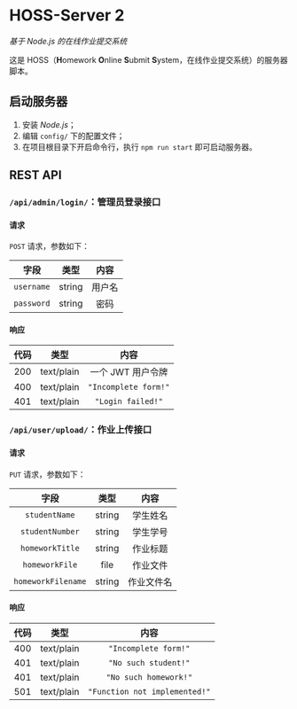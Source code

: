 # HOSS-Server 2

*基于 Node.js 的在线作业提交系统*

这是 HOSS（**H**omework **O**nline **S**ubmit **S**ystem，在线作业提交系统）的服务器脚本。

## 启动服务器

1. 安装 *Node.js*；
2. 编辑 `config/` 下的配置文件；
3. 在项目根目录下开启命令行，执行 `npm run start` 即可启动服务器。

## REST API

### `/api/admin/login/`：管理员登录接口

#### 请求

`POST` 请求，参数如下：

|    字段    |  类型  |  内容  |
| :--------: | :----: | :----: |
| `username` | string | 用户名 |
| `password` | string |  密码  |

#### 响应

| 代码  |    类型    |         内容         |
| :---: | :--------: | :------------------: |
|  200  | text/plain |  一个 JWT 用户令牌   |
|  400  | text/plain | `"Incomplete form!"` |
|  401  | text/plain |  `"Login failed!"`   |

### `/api/user/upload/`：作业上传接口

#### 请求

`PUT` 请求，参数如下：

|        字段        |  类型  |    内容    |
| :----------------: | :----: | :--------: |
|   `studentName`    | string |  学生姓名  |
|  `studentNumber`   | string |  学生学号  |
|  `homeworkTitle`   | string |  作业标题  |
|   `homeworkFile`   |  file  |  作业文件  |
| `homeworkFilename` | string | 作业文件名 |

#### 响应

| 代码  |    类型    |             内容              |
| :---: | :--------: | :---------------------------: |
|  400  | text/plain |     `"Incomplete form!"`      |
|  401  | text/plain |     `"No such student!"`      |
|  401  | text/plain |     `"No such homework!"`     |
|  501  | text/plain | `"Function not implemented!"` |
